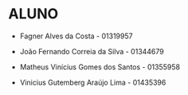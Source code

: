 
# ALUNO

* Fagner Alves da Costa  - 01319957
  
* João Fernando Correia da Silva - 01344679
  
* Matheus Vinícius Gomes dos Santos - 01355958
  
* Vinicius Gutemberg Araújo Lima - 01435396

